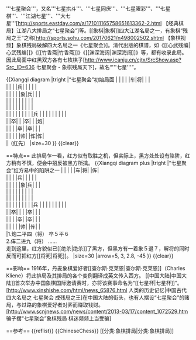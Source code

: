 '''七星聚会'''，又名'''七星拱斗'''、'''七星同庆'''、'''七星曜彩'''、'''七星棋'''、'''江湖七星'''、'''大七星'''<ref>[http://sports.eastday.com/a/171011165758651613362-2.html 【经典棋局】江湖八大排局之“七星聚会”]</ref>等。[[象棋|象棋]]四大江湖名局之一，有象棋“残局之王”之称<ref name="sohu">[http://sports.sohu.com/20170621/n498002502.shtml 【象棋视频】象棋残局破解四大名局之一《七星聚会》]</ref>。清代出版的棋谱，如《[[心武残编|心武残编]]》《[[竹香斋|竹香斋]]》《[[渊深海阔|渊深海阔]]》等，都有收录此局。因此局面中红黑双方各有七枚棋子<ref name="icanju">[http://www.icanju.cn/cjtx/SrcShow.asp?Src_ID=636 七星聚会 - 象棋残局天下]</ref>，故名“'''七星'''”。

{{Xiangqi diagram
|tright
|“七星聚会”初始局面
|  |  |  |  |车|将|  |  |  
|  |  |  |兵|  |  |  |  |  
|  |  |  |  |象|兵|  |  |  
|  |  |  |  |  |  |  |  |  
|  |  |  |  |  |  |  |  |  
|  |  |  |  |  |  |  |  |兵
|  |  |  |  |  |  |  |  |  
|  |卒|  |  |卒|  |  |炮|  
|  |  |  |卒|  |卒|  |  |  
|  |  |  |  |帅|  |伡|伡|  
|（红先）
|size=30
}}
{{clear}}

==特点==
此排局乍一看，红方似有取胜之机，但实际上，黑方处处设有陷阱，红方稍有不慎，便会中招反被黑方所擒<ref name="sohu"/>。
{{Xiangqi diagram plus
|tright
|“七星聚会”红方易中的陷阱之一
|  |  |  |  |车|将|  |伡|  
|  |  |  |兵|  |  |  |  |  
|  |  |  |  |象|兵|  |  |  
|  |  |  |  |  |  |  |  |  
|  |  |  |  |  |  |  |  |  
|  |  |  |  |  |  |  |  |兵
|  |  |  |  |  |  |  |  |  
|  |卒|  |  |  |卒|  |  |  
|  |  |  |卒|  |卒|  |  |  
|  |  |  |  |帅|  |伡|  |  
|1.炮二平四（将） 卒５平６<br/> 2.伡二进九（将） ……<br/>走到这里，红方貌似已[[绝杀|绝杀]]了黑方，但黑方有一着象５退７，解将的同时反而可把红方[[将死|将死]]。
|size=30
|arrow=5, 3, 2.8, -45
}}
{{clear}}

==影响==
1916年，丹麦象棋爱好者[[查尔斯·克莱恩|查尔斯·克莱恩]]（Charles Kliene）将此排局及其排局的各个变例翻译成英文传入西方<ref name="icanju"/>。
[[中国大陆|中国大陆]]首次举办中国象棋国际邀请赛时，亦将该赛事命名为“[[七星杯|七星杯]]”。<ref>[http://www.xinshishe.com/html/news_65876.html 人类的历史记忆|中国古代四大名局之 七星聚会 成残局之王]</ref>在中国大陆的街头，也有人摆设“七星聚会”的赌局，与过路的象棋爱好者对弈而赚取钱财。<ref>[http://www.scnjnews.com/news/content/2013-03/17/content_1072529.htm 骗子摆“七星聚会”象棋残局 棋迷频频上当受骗]</ref>

==参考==
{{reflist}}
{{ChineseChess}}
[[分类:象棋排局|分类:象棋排局]]